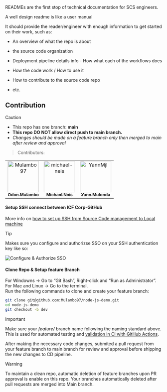 READMEs are the first stop of technical documentation for SCS engineers.

A well design readme is like a user manual

It should provide the reader/engineer with enough information to get started on their work, such as:

- An overview of what the repo is about

- the source code organization

- Deployment pipeline details info - How what each of the workflows does

- How the code work / How to use it

- How to contribute to the source code repo

- etc.

## Contribution <a id="contribution"></a>

> [!CAUTION]
>
> - This repo has one branch: **main**
> - **This repo DO NOT allow direct push to main branch.**
> - _Changes should be made on a feature branch only then merged to main after review and approval_

> Contributors:

<!-- readme: contributors -start -->
<table>
<tr>
    <td align="center">
        <a href="https://github.com/Mulambo97">
            <img src="https://avatars.githubusercontent.com/u/73206766?v=4" width="100;" alt="Mulambo97"/>
            <br />
            <sub><b>Odon Mulambo</b></sub>
        </a>
    </td>
    <td align="center">
        <a href="https://github.com/michael-neis">
            <img src="https://avatars.githubusercontent.com/u/90716315?v=4" width="100;" alt="michael-neis"/>
            <br />
            <sub><b>Michael Neis</b></sub>
        </a>
    </td>
    <td align="center">
        <a href="https://github.com/YannMjl">
            <img src="https://avatars.githubusercontent.com/u/28827971?v=4" width="100;" alt="YannMjl"/>
            <br />
            <sub><b>Yann Mulonda</b></sub>
        </a>
    </td></tr>
</table>
<!-- readme: contributors -end -->

#### Setup SSH connect between ICF Corp-GitHub

More info on [how to set up SSH from Source Code management to Local machine](https://medium.com/p/d805bb2ed28b)

> [!TIP]
> Makes sure you configure and authorizse SSO on your SSH authentication key like so:

![Configure & Authorize SSO](./images/configureSSO.gif)

#### Clone Repo & Setup feature Branch

For Windowns → Go to “Git Bash”, Right-click and “Run as Administrator”.<br>
For Mac and Linux → Go to the terminal.<br>
Run the following commands to clone and create your feature branch:

```bash
git clone git@github.com:Mulambo97/node-js-demo.git
cd node-js-demo
git checkout -b dev
```

> [!IMPORTANT]  
> Make sure your _feature/_ branch name following the naming standard above.
> This is used for automated testing and [validation in CI with GitHub Actions](https://github.com/michael-neis/node-js-demo/actions).

After making the necessary code changes, submited a pull request from your feature branch
to main branch for review and approval before shipping the new changes to CD pipeline.

> [!WARNING]  
> To maintain a clean repo, automatic deletion of feature branches upon PR approval is enable on this repo.
> Your branches automatically deleted after pull requests are merged into Main branch.
